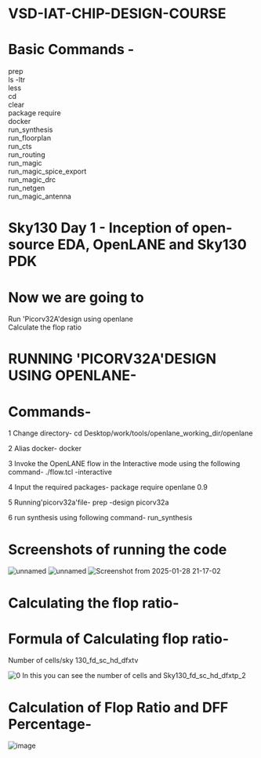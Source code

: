 # VSD-IAT-CHIP-DESIGN-COURSE
# Basic Commands -
prep                                                                                                                          
ls -ltr                                                                                                                               
less                                                                                                                             
cd                                                                                                                                   
clear                                                                                                                              
package require                                                                                                                      
docker                                                                                                                           
run_synthesis                                                                                                                       
run_floorplan                                                                                                                       
run_cts                                                                                                                         
run_routing                                                                                                                         
run_magic                                                                                                                            
run_magic_spice_export                                                                                                              
run_magic_drc                                                                                                                     
run_netgen                                                                                                                            
run_magic_antenna                                                                                                                     
# Sky130 Day 1 - Inception of open-source EDA, OpenLANE and Sky130 PDK
# Now we are going to 
Run 'Picorv32A'design using openlane                                                                                                
Calculate the flop ratio
# RUNNING 'PICORV32A'DESIGN USING OPENLANE-
# Commands-
1 Change directory-
cd Desktop/work/tools/openlane_working_dir/openlane

2 Alias docker-
docker

3 Invoke the OpenLANE flow in the Interactive mode using the following command-
./flow.tcl -interactive

4 Input the required packages- 
package require openlane 0.9

5 Running'picorv32a'file-
prep -design picorv32a

6 run synthesis using following command-
run_synthesis

# Screenshots of running the code
![unnamed](https://github.com/user-attachments/assets/7f81cca7-d068-4a83-90ce-d554683a54e3)
![unnamed](https://github.com/user-attachments/assets/f9ec8ebf-fd53-4d47-8cd8-ea9b6f7a1946)
![Screenshot from 2025-01-28 21-17-02](https://github.com/user-attachments/assets/3aba1d80-1028-4568-841a-b1f71c10c7b0)
# Calculating the flop ratio-
# Formula of Calculating flop ratio-
Number of cells/sky 130_fd_sc_hd_dfxtv          
                                                                                                                                    
![0](https://github.com/user-attachments/assets/192065b1-8601-42b2-95c5-f07d283d223e)
In this you can see the number of cells and Sky130_fd_sc_hd_dfxtp_2
# Calculation of Flop Ratio and DFF Percentage-
![image](https://github.com/user-attachments/assets/b79f29ff-8bd8-4d12-8fb1-cf1bf3d0af0d)


